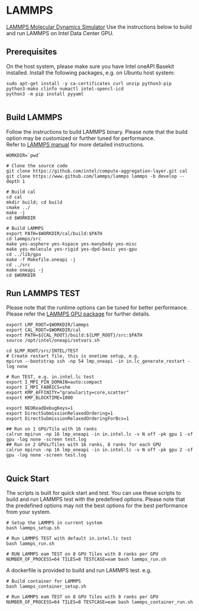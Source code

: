 # LAMMPS
[LAMMPS Molecular Dynamics Simulator](https://www.lammps.org)
Use the instructions below to build and run LAMMPS on Intel Data Center GPU.

## Prerequisites
On the host system, please make sure you have Intel oneAPI Basekit installed.
Install the following packages, e.g. on Ubuntu host system:
```
sudo apt-get install -y ca-certificates curl unzip python3-pip python3-mako clinfo numactl intel-opencl-icd
python3 -m pip install pyyaml
 
```

## Build LAMMPS
Follow the instructions to build LAMMPS binary. Please note that the build option may be customized or further tuned for performance.   
Refer to [LAMMPS manual](https://docs.lammps.org/Manual.html) for more detailed instructions.   
```
WORKDIR=`pwd`

# Clone the source code
git clone https://github.com/intel/compute-aggregation-layer.git cal
git clone https://www.github.com/lammps/lammps lammps -b develop --depth 1

# Build cal
cd cal
mkdir build; cd build
cmake ../
make -j
cd $WORKDIR

# Build LAMMPS
export PATH=$WORKDIR/cal/build:$PATH
cd lammps/src
make yes-asphere yes-kspace yes-manybody yes-misc
make yes-molecule yes-rigid yes-dpd-basic yes-gpu
cd ../lib/gpu
make -f Makefile.oneapi -j
cd ../src
make oneapi -j
cd $WORKDIR

```

## Run LAMMPS TEST
Please note that the runtime options can be tuned for better performance.   
Please refer the [LAMMPS GPU package](https://docs.lammps.org/Speed_gpu.html) for further details.

```
export LMP_ROOT=$WORKDIR/lammps
export CAL_ROOT=$WORKDIR/cal
export PATH=${CAL_ROOT}/build:${LMP_ROOT}/src:$PATH
source /opt/intel/oneapi/setvars.sh

cd $LMP_ROOT/src/INTEL/TEST
# Create restart file, this is onetime setup, e.g.
mpirun --bootstrap ssh -np 54 lmp_oneapi -in in.lc_generate_restart -log none

# Run TEST, e.g. in.intel.lc test
export I_MPI_PIN_DOMAIN=auto:compact
export I_MPI_FABRICS=shm
export KMP_AFFINITY="granularity=core,scatter"
export KMP_BLOCKTIME=1000

export NEOReadDebugKeys=1
export DirectSubmissionRelaxedOrdering=1
export DirectSubmissionRelaxedOrderingForBcs=1

## Run on 1 GPU/Tile with 16 ranks
calrun mpirun -np 16 lmp_oneapi -in in.intel.lc -v N off -pk gpu 1 -sf gpu -log none -screen test.log
## Run on 2 GPUs/Tiles with 16 ranks, 8 ranks for each GPU
calrun mpirun -np 16 lmp_oneapi -in in.intel.lc -v N off -pk gpu 2 -sf gpu -log none -screen test.log
 
```

## Quick Start
The scripts is built for quick start and test. You can use these scripts to build and run LAMMPS test with the predefined options. Please note that the predefined options may not the best options for the best performance from your system.
```
# Setup the LAMMPS in current system
bash lammps_setup.sh

# Run LAMMPS TEST with default in.intel.lc test
bash lammps_run.sh

# RUN LAMMPS eam TEST on 8 GPU Tiles with 8 ranks per GPU
NUMBER_OF_PROCESS=64 TILES=8 TESTCASE=eam bash lammps_run.sh

```
A dockerfile is provided to build and run LAMMPS test. e.g.
```
# Build container for LAMMPS
bash lammps_container_setup.sh

# Run LAMMPS eam TEST on 8 GPU Tiles with 8 ranks per GPU
NUMBER_OF_PROCESS=64 TILES=8 TESTCASE=eam bash lammps_container_run.sh

```

